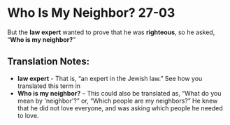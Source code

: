 Who Is My Neighbor? 27-03
===========================


But the **law expert** wanted to prove that he was **righteous**, so he
asked, “**Who is my neighbor?**”

Translation Notes:
------------------

-   **law expert** - That is, “an expert in the Jewish law.” See
how you
    translated this term in
-   **Who is my neighbor?** – This could also be translated as,
“What do
    you mean by 'neighbor'?” or, “Which people are my neighbors?”
    He knew that he did not love everyone, and was asking which people
    he needed to love.

